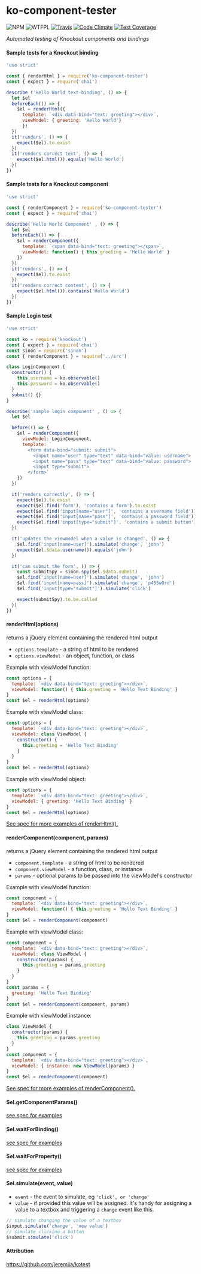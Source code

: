 # ko-component-tester

![NPM](https://img.shields.io/npm/v/ko-component-tester.svg)
![WTFPL](https://img.shields.io/npm/l/ko-component-tester.svg)
[![Travis](https://img.shields.io/travis/Profiscience/ko-component-tester.svg)](https://travis-ci.org/Profiscience/ko-component-tester)
[![Code Climate](https://codeclimate.com/repos/5722f79905ce330069002b3d/badges/b563b20b9953f6cddedc/gpa.svg)](https://codeclimate.com/repos/5722f79905ce330069002b3d/feed)
[![Test Coverage](https://codeclimate.com/repos/5722f79905ce330069002b3d/badges/b563b20b9953f6cddedc/coverage.svg)](https://codeclimate.com/repos/5722f79905ce330069002b3d/coverage)

_Automated testing of Knockout components and bindings_

#### Sample tests for a Knockout binding

```javascript
'use strict'

const { renderHtml } = require('ko-component-tester')
const { expect } = require('chai')

describe ('Hello World text-binding', () => {
  let $el
  beforeEach(() => {
    $el = renderHtml({
      template: `<div data-bind="text: greeting"></div>`,
      viewModel: { greeting: 'Hello World'}
      })
  })
  it('renders', () => {
    expect($el).to.exist
  })
  it('renders correct text', () => {
    expect($el.html()).equals('Hello World')
  })
})
```

#### Sample tests for a Knockout component

```javascript
'use strict'

const { renderComponent } = require('ko-component-tester')
const { expect } = require('chai')

describe('Hello World Component' , () => {
  let $el
  beforeEach(() => {
    $el = renderComponent({
      template: `<span data-bind="text: greeting"></span>`,
      viewModel: function() { this.greeting = 'Hello World' }
    })
  })
  it('renders', () => {
    expect($el).to.exist
  })
  it('renders correct content', () => {
    expect($el.html()).contains('Hello World')
  })
})
```

#### Sample Login test

```javascript
'use strict'

const ko = require('knockout')
const { expect } = require('chai')
const sinon = require('sinon')
const { renderComponent } = require('../src')

class LoginComponent {
  constructor() {
    this.username = ko.observable()
    this.password = ko.observable()
  }
  submit() {}
}

describe('sample login component' , () => {
  let $el

  before(() => {
    $el = renderComponent({
      viewModel: LoginComponent,
      template: `
        <form data-bind="submit: submit">
          <input name="user" type="text" data-bind="value: username">
          <input name="pass" type="text" data-bind="value: password">
          <input type="submit">
        </form>`
    })
  })

  it('renders correctly', () => {
    expect($el).to.exist
    expect($el.find('form'), 'contains a form').to.exist
    expect($el.find('input[name="user"]', 'contains a username field')).to.exist
    expect($el.find('input[name="pass"]', 'contains a password field')).to.exist
    expect($el.find('input[type="submit"]', 'contains a submit button')).to.exist
  })

  it('updates the viewmodel when a value is changed', () => {
    $el.find('input[name=user]').simulate('change', 'john')
    expect($el.$data.username()).equals('john')
  })

  it('can submit the form', () => {
    const submitSpy = sinon.spy($el.$data.submit)
    $el.find('input[name=user]').simulate('change', 'john')
    $el.find('input[name=pass]').simulate('change', 'p455w0rd')
    $el.find('input[type="submit"]').simulate('click')

    expect(submitSpy).to.be.called
  })
})

```

#### renderHtml(options)

returns a jQuery element containing the rendered html output

- `options.template` - a string of html to be rendered
- `options.viewModel` - an object, function, or class

Example with viewModel function:

```javascript
const options = {
  template: `<div data-bind="text: greeting"></div>`,
  viewModel: function() { this.greeting = 'Hello Text Binding' }
}
const $el = renderHtml(options)
```

Example with viewModel class:

```javascript
const options = {
  template: `<div data-bind="text: greeting"></div>`,
  viewModel: class ViewModel {
    constructor() {
      this.greeting = 'Hello Text Binding'
    }
  }
}
const $el = renderHtml(options)
```

Example with viewModel object:

```javascript
const options = {
  template: `<div data-bind="text: greeting"></div>`,
  viewModel: { greeting: 'Hello Text Binding' }
}
const $el = renderHtml(options)
```
[See spec for more examples of renderHtml().](test/renderHtml.spec.js)


#### renderComponent(component, params)

returns a jQuery element containing the rendered html output

- `component.template` - a string of html to be rendered
- `component.viewModel` - a function, class, or instance
- `params` - optional params to be passed into the viewModel's constructor

Example with viewModel function:

```javascript
const component = {
  template: `<div data-bind="text: greeting"></div>`,
  viewModel: function() { this.greeting = 'Hello Text Binding' }
}
const $el = renderComponent(component)
```

Example with viewModel class:

```javascript
const component = {
  template: `<div data-bind="text: greeting"></div>`,
  viewModel: class ViewModel {
    constructor(params) {
      this.greeting = params.greeting
    }
  }
}
const params = {
  greeting: 'Hello Text Binding'
}
const $el = renderComponent(component, params)
```

Example with viewModel instance:

```javascript
class ViewModel {
  constructor(params) {
    this.greeting = params.greeting
  }
}
const component = {
  template: `<div data-bind="text: greeting"></div>`,
  viewModel: { instance: new ViewModel(params) }
}
const $el = renderComponent(component)
```
[See spec for more examples of renderComponent().](test/renderComponent.spec.js)

#### $el.getComponentParams()

[see spec for examples](test/getComponentParams.spec.js)

#### $el.waitForBinding()

[see spec for examples](test/waitForBinding.spec.js)

#### $el.waitForProperty()

[see spec for examples](test/waitForProperty.spec.js)

#### $el.simulate(event, value)

- `event` - the event to simulate, eg `'click', or 'change'`
- `value` - if provided this value will be assigned.  It's handy for assigning a value to a textbox and triggering a `change` event like this.

```javascript
// simulate changing the value of a textbox
$input.simulate('change', 'new value')
// simulate clicking a button
$submit.simulate('click')
```

#### Attribution

https://github.com/jeremija/kotest
